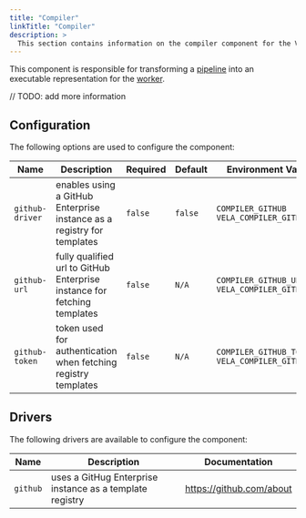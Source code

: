 ```yaml
---
title: "Compiler"
linkTitle: "Compiler"
description: >
  This section contains information on the compiler component for the Vela server.
---
```


This component is responsible for transforming a [pipeline](/docs/tour/) into an executable representation for the [worker](/docs/administration/worker/).

// TODO: add more information

## Configuration

The following options are used to configure the component:

| Name            | Description                                                              | Required | Default | Environment Variables                                   |
| --------------- | ------------------------------------------------------------------------ | -------- | ------- | ------------------------------------------------------- |
| `github-driver` | enables using a GitHub Enterprise instance as a registry for templates   | `false`  | `false` | `COMPILER_GITHUB`<br>`VELA_COMPILER_GITHUB`             |
| `github-url`    | fully qualified url to GitHub Enterprise instance for fetching templates | `false`  | `N/A`   | `COMPILER_GITHUB_URL`<br>`VELA_COMPILER_GITHUB_URL`     |
| `github-token`  | token used for authentication when fetching registry templates           | `false`  | `N/A`   | `COMPILER_GITHUB_TOKEN`<br>`VELA_COMPILER_GITHUB_TOKEN` |

## Drivers

The following drivers are available to configure the component:

| Name     | Description                                              | Documentation            |
| -------- | -------------------------------------------------------- | ------------------------ |
| `github` | uses a GitHug Enterprise instance as a template registry | https://github.com/about |